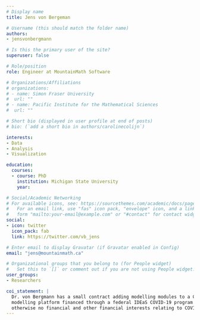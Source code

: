 ```yaml
---
# Display name
title: Jens von Bergeman

# Username (this should match the folder name)
authors:
- jensvonbergmann

# Is this the primary user of the site?
superuser: false

# Role/position
role: Engineer at MountainMath Software

# Organizations/Affiliations
# organizations:
# - name: Simon Fraser University
#  url: ""
# - name: Pacific Institute for the Mathematical Sciences
#  url: ""

# Short bio (displayed in user profile at end of posts)
# bio: (`add a short bio in authors/carolinecolijn`)

interests:
- Data
- Analysis
- Visualization

education:
  courses:
  - course: PhD
    institution: Michigan State University
    year: 

# Social/Academic Networking
# For available icons, see: https://sourcethemes.com/academic/docs/page-builder/#icons
#   For an email link, use "fas" icon pack, "envelope" icon, and a link in the
#   form "mailto:your-email@example.com" or "#contact" for contact widget.
social:
- icon: twitter
  icon_pack: fab
  link: https://twitter.com/vb_jens

# Enter email to display Gravatar (if Gravatar enabled in Config)
email: "jens@mountainmath.ca"

# Organizational groups that you belong to (for People widget)
#   Set this to `[]` or comment out if you are not using People widget.
user_groups:
- Researchers 

coi_statement: |
  Dr. von Bergmann has a small contract adding modelling modules to a COVID
  modelling platform financed through a federal IDEaS COVID-19 program and
  otherwise no financial and other financial interests relating to COVID-19.
---
```




